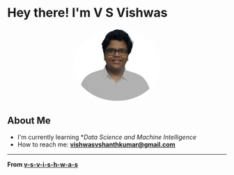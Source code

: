 
# Hey there! I'm V S Vishwas

<div align="center">
  <img src="profile.png" width="200" style="border-radius: 50%;" alt="Your Name"/>
</div>

## About Me

- I'm currently learning **Data Science and Machine Intelligence*
- How to reach me: **vishwasvshanthkumar@gmail.com**

---

**From [v-s-v-i-s-h-w-a-s](https://github.com/v-s-v-i-s-h-w-a-s)**

</div>

<!--
**v-s-vish03/v-s-vish03** is a ✨ _special_ ✨ repository because its `README.md` (this file) appears on your GitHub profile.

Here are some ideas to get you started:

- 🔭 I’m currently working on ...
- 🌱 I’m currently learning ...
- 👯 I’m looking to collaborate on ...
- 🤔 I’m looking for help with ...
- 💬 Ask me about ...
- 📫 How to reach me: ...
- 😄 Pronouns: ...
- ⚡ Fun fact: ...
-->
